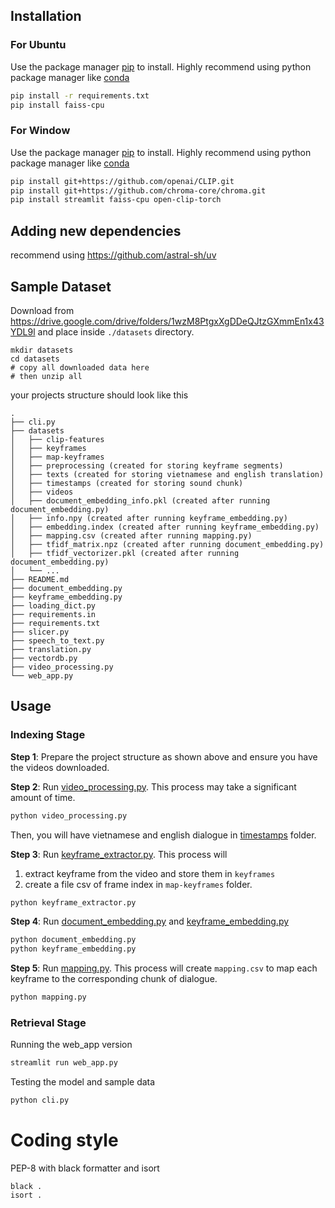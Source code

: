 ## Installation

### For Ubuntu
Use the package manager [pip](https://pip.pypa.io/en/stable/) to install. Highly recommend using python package manager like [conda](https://docs.conda.io/en/latest/)

```bash
pip install -r requirements.txt
pip install faiss-cpu
```

### For Window
Use the package manager [pip](https://pip.pypa.io/en/stable/) to install. Highly recommend using python package manager like [conda](https://docs.conda.io/en/latest/)

```bash
pip install git+https://github.com/openai/CLIP.git
pip install git+https://github.com/chroma-core/chroma.git
pip install streamlit faiss-cpu open-clip-torch
```

## Adding new dependencies

recommend using https://github.com/astral-sh/uv

## Sample Dataset

Download from https://drive.google.com/drive/folders/1wzM8PtgxXgDDeQJtzGXmmEn1x43YDL9l and place inside `./datasets` directory.

```
mkdir datasets
cd datasets
# copy all downloaded data here
# then unzip all
```

your projects structure should look like this

```
.
├── cli.py
├── datasets
│   ├── clip-features
│   ├── keyframes
│   ├── map-keyframes
│   ├── preprocessing (created for storing keyframe segments)
│   ├── texts (created for storing vietnamese and english translation)
│   ├── timestamps (created for storing sound chunk)
│   ├── videos
│   ├── document_embedding_info.pkl (created after running document_embedding.py)
│   ├── info.npy (created after running keyframe_embedding.py)
│   ├── embedding.index (created after running keyframe_embedding.py)
│   ├── mapping.csv (created after running mapping.py)
│   ├── tfidf_matrix.npz (created after running document_embedding.py)
│   ├── tfidf_vectorizer.pkl (created after running document_embedding.py)
│   └── ...
├── README.md
├── document_embedding.py
├── keyframe_embedding.py
├── loading_dict.py
├── requirements.in
├── requirements.txt
├── slicer.py
├── speech_to_text.py
├── translation.py
├── vectordb.py
├── video_processing.py
└── web_app.py

```


## Usage

### Indexing Stage

**Step 1**: Prepare the project structure as shown above and ensure you have the videos downloaded.

**Step 2**: Run [video_processing.py](./video_processing.py). This process may take a significant amount of time.
```bash
python video_processing.py
```
Then, you will have vietnamese and english dialogue in [timestamps](./datasets/timestamps/) folder.

**Step 3**: Run [keyframe_extractor.py](./keyframe_extractor.py). This process will
1. extract keyframe from the video and store them in `keyframes`
2. create a file csv of frame index in `map-keyframes` folder.
```bash
python keyframe_extractor.py
```


**Step 4**: Run [document_embedding.py](./document_embedding.py) and [keyframe_embedding.py](./keyframe_embedding.py)
```bash
python document_embedding.py 
python keyframe_embedding.py
```


**Step 5**: Run [mapping.py](./mapping.py). This process will create `mapping.csv` to map each keyframe to the corresponding chunk of dialogue.

```bash
python mapping.py
```

### Retrieval Stage

Running the web_app version
```bash
streamlit run web_app.py
```

Testing the model and sample data
```bash
python cli.py
```


# Coding style

PEP-8 with black formatter and isort

```
black .
isort .
```
